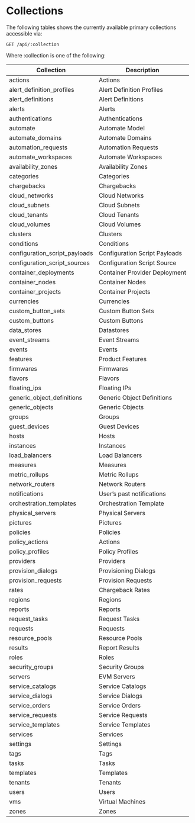 # Collections

The following tables shows the currently available primary collections
accessible via:

``` data
GET /api/:collection
```

Where :collection is one of the following:

| Collection                      | Description                   |
| ------------------------------- | ----------------------------- |
| actions                         | Actions                       |
| alert\_definition\_profiles     | Alert Definition Profiles     |
| alert\_definitions              | Alert Definitions             |
| alerts                          | Alerts                        |
| authentications                 | Authentications               |
| automate                        | Automate Model                |
| automate\_domains               | Automate Domains              |
| automation\_requests            | Automation Requests           |
| automate\_workspaces            | Automate Workspaces           |
| availability\_zones             | Availability Zones            |
| categories                      | Categories                    |
| chargebacks                     | Chargebacks                   |
| cloud\_networks                 | Cloud Networks                |
| cloud\_subnets                  | Cloud Subnets                 |
| cloud\_tenants                  | Cloud Tenants                 |
| cloud\_volumes                  | Cloud Volumes                 |
| clusters                        | Clusters                      |
| conditions                      | Conditions                    |
| configuration\_script\_payloads | Configuration Script Payloads |
| configuration\_script\_sources  | Configuration Script Source   |
| container\_deployments          | Container Provider Deployment |
| container\_nodes                | Container Nodes               |
| container\_projects             | Container Projects            |
| currencies                      | Currencies                    |
| custom\_button\_sets            | Custom Button Sets            |
| custom\_buttons                 | Custom Buttons                |
| data\_stores                    | Datastores                    |
| event\_streams                  | Event Streams                 |
| events                          | Events                        |
| features                        | Product Features              |
| firmwares                       | Firmwares                     |
| flavors                         | Flavors                       |
| floating\_ips                   | Floating IPs                  |
| generic\_object\_definitions    | Generic Object Definitions    |
| generic\_objects                | Generic Objects               |
| groups                          | Groups                        |
| guest\_devices                  | Guest Devices                 |
| hosts                           | Hosts                         |
| instances                       | Instances                     |
| load\_balancers                 | Load Balancers                |
| measures                        | Measures                      |
| metric\_rollups                 | Metric Rollups                |
| network\_routers                | Network Routers               |
| notifications                   | User’s past notifications     |
| orchestration\_templates        | Orchestration Template        |
| physical\_servers               | Physical Servers              |
| pictures                        | Pictures                      |
| policies                        | Policies                      |
| policy\_actions                 | Actions                       |
| policy\_profiles                | Policy Profiles               |
| providers                       | Providers                     |
| provision\_dialogs              | Provisioning Dialogs          |
| provision\_requests             | Provision Requests            |
| rates                           | Chargeback Rates              |
| regions                         | Regions                       |
| reports                         | Reports                       |
| request\_tasks                  | Request Tasks                 |
| requests                        | Requests                      |
| resource\_pools                 | Resource Pools                |
| results                         | Report Results                |
| roles                           | Roles                         |
| security\_groups                | Security Groups               |
| servers                         | EVM Servers                   |
| service\_catalogs               | Service Catalogs              |
| service\_dialogs                | Service Dialogs               |
| service\_orders                 | Service Orders                |
| service\_requests               | Service Requests              |
| service\_templates              | Service Templates             |
| services                        | Services                      |
| settings                        | Settings                      |
| tags                            | Tags                          |
| tasks                           | Tasks                         |
| templates                       | Templates                     |
| tenants                         | Tenants                       |
| users                           | Users                         |
| vms                             | Virtual Machines              |
| zones                           | Zones                         |
